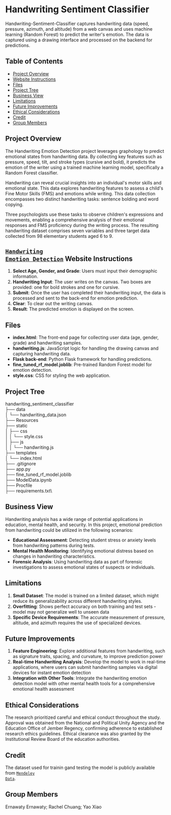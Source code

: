 # Handwriting Sentiment Classifier

Handwriting-Sentiment-Classifier captures handwriting data (speed, pressure, azimuth, and altitude) from a web canvas and uses machine learning (Random Forest) to predict the writer's emotion. The data is captured using a drawing interface and processed on the backend for predictions.

## Table of Contents
* [Project Overview](#project-overview)
* [Website Instructions](#website-instructions)
* [Files](#files)
* [Project Tree](#project-tree)
* [Business View](#business-view)
* [Limitations](#limitations)
* [Future Improvements](#future-improvements)
* [Ethical Considerations](#ethical-considerations)
* [Credit](#credit)
* [Group Members](#group-members)

## Project Overview
The Handwriting Emotion Detection project leverages graphology to predict emotional states from handwriting data. By collecting key features such as pressure, speed, tilt, and stroke types (cursive and bold), it predicts the emotion of the writer using a trained machine learning model, specifically a Random Forest classifier.

Handwriting can reveal crucial insights into an individual's motor skills and emotional state. This data explores handwriting features to assess a child's Fine Motor Skills (FMS) and emotions while writing. This data collection encompasses two distinct handwriting tasks: sentence bolding and word copying.

Three psychologists use these tasks to observe children's expressions and movements, enabling a comprehensive analysis of their emotional responses and FMS proficiency during the writing process. The resulting handwriting dataset comprises seven variables and three target data collected from 98 elementary students aged 6 to 9.

## <code style ="color:blue">[Handwriting Emotion Detection](https://graphology-emotion-detector-4523ecd5cbab.herokuapp.com/)</code> Website Instructions
1. **Select Age, Gender, and Grade**: Users must input their demographic information.
2. **Handwriting Input**: The user writes on the canvas. Two boxes are provided: one for bold strokes and one for cursive.
3. **Submit**: Once the user has completed their handwriting input, the data is processed and sent to the back-end for emotion prediction.
4. **Clear**: To clear out the writing canvas.
5. **Result**: The predicted emotion is displayed on the screen.

## Files
- **index.html**: The front-end page for collecting user data (age, gender, grade) and handwriting samples.
- **handwriting.js**: JavaScript logic for handling the drawing canvas and capturing handwriting data.
- **Flask back-end**: Python Flask framework for handling predictions.
- **fine_tuned_rf_model.joblib**: Pre-trained Random Forest model for emotion detection.
- **style.css**: CSS for styling the web application.

## Project Tree
handwriting_sentiment_classifier\
├── data\
│   └── handwriting_data.json\
├── Resources\
├── static\
│   ├── css\
│   │   └── style.css\
│   ├── js\
│   │   └── handwriting.js\
├── templates\
│   └── index.html\
├── .gitignore\
├── app.py\
├── fine_tuned_rf_model.joblib\
├── ModelData.ipynb\
├── Procfile\
├── requirements.txt\

## Business View
Handwriting analysis has a wide range of potential applications in education, mental health, and security. In this project, emotional prediction from handwriting could be utilized in the following scenarios:
- **Educational Assessment**: Detecting student stress or anxiety levels from handwriting patterns during tests.
- **Mental Health Monitoring**: Identifying emotional distress based on changes in handwriting characteristics.
- **Forensic Analysis**: Using handwriting data as part of forensic investigations to assess emotional states of suspects or individuals.

## Limitations
1. **Small Dataset**: The model is trained on a limited dataset, which might reduce its generalizability across different handwriting styles.
2. **Overfitting**:
Shows perfect accuracy on both training and test sets - model may not generalize well to unseen data
3. **Specific Device Requirements**:
The accurate measurement of pressure, altitude, and azimuth requires the use of specialized devices. 


## Future Improvements
1. **Feature Engineering**:
Explore additional features from handwriting, such as signature traits, spacing, and curvature, to improve prediction power
2. **Real-time Handwriting Analysis**:
Develop the model to work in real-time applications, where users can submit handwriting samples via digital devices for instant emotion detection
3. **Integration with Other Tools**:
Integrate the handwriting emotion detection model with other mental health tools for a comprehensive emotional health assessment

## Ethical Considerations
The research prioritized careful and ethical conduct throughout the study. Approval was obtained from the National and Political Unity Agency and the Education Office of Jember Regency, confirming adherence to established research ethics guidelines. Ethical clearance was also granted by the Institutional Review Board of the education authorities.

## Credit
The dataset used for trainin gand testing the model is publicly available from <code style ="color:blue">[Mendeley Data](https://data.mendeley.com/datasets/jkdxpvcb23/1)</code>. 

## Group Members
Ernawaty Ernawaty; Rachel Chuang; Yao Xiao


